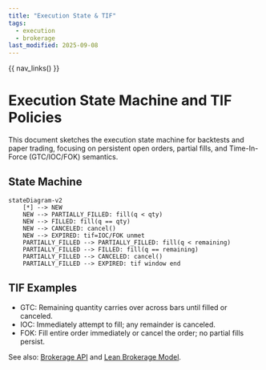 ```yaml
---
title: "Execution State & TIF"
tags:
  - execution
  - brokerage
last_modified: 2025-09-08
---
```


{{ nav_links() }}

# Execution State Machine and TIF Policies

This document sketches the execution state machine for backtests and paper trading, focusing on persistent open orders, partial fills, and Time-In-Force (GTC/IOC/FOK) semantics.

## State Machine

```mermaid
stateDiagram-v2
    [*] --> NEW
    NEW --> PARTIALLY_FILLED: fill(q < qty)
    NEW --> FILLED: fill(q == qty)
    NEW --> CANCELED: cancel()
    NEW --> EXPIRED: tif=IOC/FOK unmet
    PARTIALLY_FILLED --> PARTIALLY_FILLED: fill(q < remaining)
    PARTIALLY_FILLED --> FILLED: fill(q == remaining)
    PARTIALLY_FILLED --> CANCELED: cancel()
    PARTIALLY_FILLED --> EXPIRED: tif window end
```

## TIF Examples

- GTC: Remaining quantity carries over across bars until filled or canceled.
- IOC: Immediately attempt to fill; any remainder is canceled.
- FOK: Fill entire order immediately or cancel the order; no partial fills persist.

See also: [Brokerage API](../reference/api/brokerage.md) and [Lean Brokerage Model](lean_brokerage_model.md).

